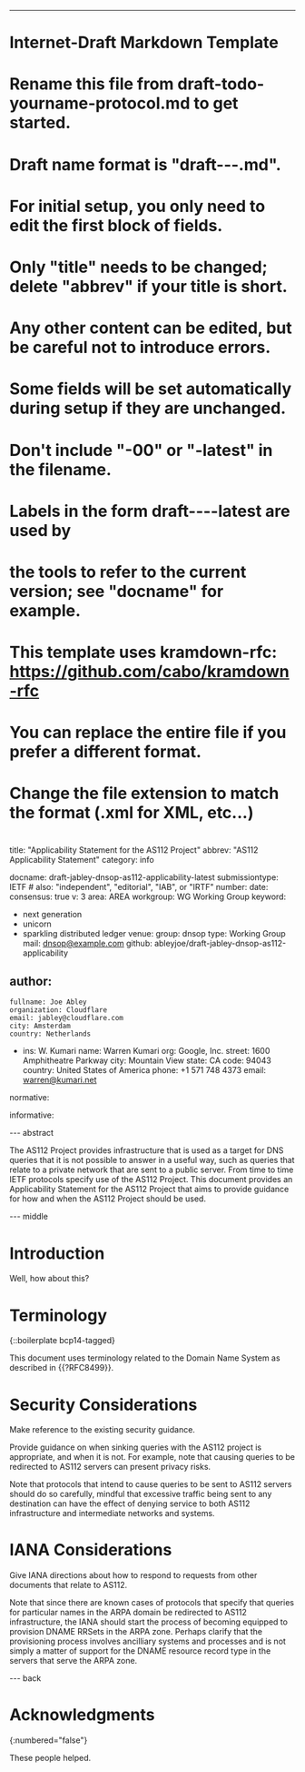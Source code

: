 ---
###
# Internet-Draft Markdown Template
#
# Rename this file from draft-todo-yourname-protocol.md to get started.
# Draft name format is "draft-<yourname>-<workgroup>-<name>.md".
#
# For initial setup, you only need to edit the first block of fields.
# Only "title" needs to be changed; delete "abbrev" if your title is short.
# Any other content can be edited, but be careful not to introduce errors.
# Some fields will be set automatically during setup if they are unchanged.
#
# Don't include "-00" or "-latest" in the filename.
# Labels in the form draft-<yourname>-<workgroup>-<name>-latest are used by
# the tools to refer to the current version; see "docname" for example.
#
# This template uses kramdown-rfc: https://github.com/cabo/kramdown-rfc
# You can replace the entire file if you prefer a different format.
# Change the file extension to match the format (.xml for XML, etc...)
#
###
title: "Applicability Statement for the AS112 Project"
abbrev: "AS112 Applicability Statement"
category: info

docname: draft-jabley-dnsop-as112-applicability-latest
submissiontype: IETF  # also: "independent", "editorial", "IAB", or "IRTF"
number:
date:
consensus: true
v: 3
area: AREA
workgroup: WG Working Group
keyword:
 - next generation
 - unicorn
 - sparkling distributed ledger
venue:
  group: dnsop
  type: Working Group
  mail: dnsop@example.com
  github: ableyjoe/draft-jabley-dnsop-as112-applicability

author:
 -
    fullname: Joe Abley
    organization: Cloudflare
    email: jabley@cloudflare.com
    city: Amsterdam
    country: Netherlands
 -
    ins: W. Kumari
    name: Warren Kumari
    org: Google, Inc.
    street: 1600 Amphitheatre Parkway
    city: Mountain View
    state: CA
    code: 94043
    country: United States of America
    phone: +1 571 748 4373
    email: warren@kumari.net

normative:

informative:


--- abstract

The AS112 Project provides infrastructure that is used as a target for
DNS queries that it is not possible to answer in a useful way, such as
queries that relate to a private network that are sent to a public
server. From time to time IETF protocols specify use of the AS112
Project. This document provides an Applicability Statement for the
AS112 Project that aims to provide guidance for how and when the
AS112 Project should be used.


--- middle

# Introduction

Well, how about this?


# Terminology

{::boilerplate bcp14-tagged}

This document uses terminology related to the Domain Name System as
described in {{?RFC8499}}.

# Security Considerations

Make reference to the existing security guidance.

Provide guidance on when sinking queries with the AS112 project is appropriate, and when it is not. For example, note that causing queries to be redirected to AS112 servers can present privacy risks.

Note that protocols that intend to cause queries to be sent to AS112 servers should do so carefully, mindful that excessive traffic being sent to any destination can have the effect of denying service to both AS112 infrastructure and intermediate networks and systems.


# IANA Considerations

Give IANA directions about how to respond to requests from other documents that relate to AS112.

Note that since there are known cases of protocols that specify that queries for particular names in the ARPA domain be redirected to AS112 infrastructure, the IANA should start the process of becoming equipped to provision DNAME RRSets in the ARPA zone. Perhaps clarify that the provisioning process involves ancilliary systems and processes and is not simply a matter of support for the DNAME resource record type in the servers that serve the ARPA zone.

--- back

# Acknowledgments
{:numbered="false"}

These people helped.
